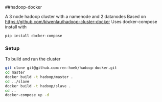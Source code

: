 ##hadoop-docker

A 3 node hadoop cluster with a namenode and 2 datanodes
Based on https://github.com/kiwenlau/hadoop-cluster-docker
Uses docker-compose install with

```bash
pip install docker-compose
```

### Setup
To build and run the cluster
```bash
git clone git@github.com:ren-hoek/hadoop-docker.git
cd master
docker build -t hadoop/master .
cd ../slave
docker build -t hadoop/slave .
cd ..
docker-compose up -d
```
